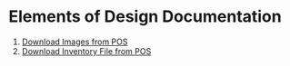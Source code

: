 # Elements of Design Documentation

1. [Download Images from POS](pos_images.md)
1. [Download Inventory File from POS](pos_images.md)
